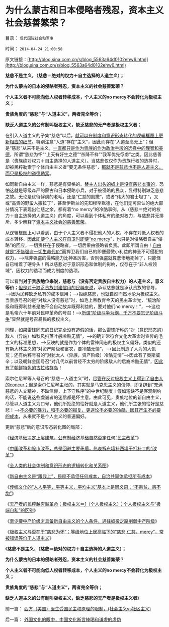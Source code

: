 # 为什么蒙古和日本侵略者残忍，资本主义社会慈善繁荣？

目录： `现代国际社会和军事` 

时间： `2014-04-24 21:00:58` 

原文链接：[http://blog.sina.com.cn/s/blog_5563a64d0102ehw6.html](http://blog.sina.com.cn/s/blog_5563a64d0102ehw6.html)

**慈悲不是主义，（慈悲＝绝对的权力＋自主选择的人道主义）；**

**为什么蒙古的日本的侵略者残忍，资本主义的社会慈善繁荣？**

**个人主义者不可能向低人权者转移成本，个人主义的no mercy不会转化为极权主义；**

**贵族角度的“慈悲”与“人道主义”，两者完全等价；**

**缺乏人道主义的公有制叫极权主义，缺乏慈悲的无产者是极权主义者**；

在引入人道主义的子集“慈悲”以后，[就可以在制度和意识形态转化的逻辑框图上更新相应的细节](../../../2014/4/18/全人类的社会体制和意识形态的逻辑转化和关系图.md)。特别注意“人道”存在“主义”，因此而存在“人道至高无上”；但是“慈悲”从来不是主义，[一直都只是作为贵族的作为政治手段的选择中的理智和美德](../../../2014/4/21/无产者的民粹,越穷越革命的“个体极权主义者”.md)，所谓“慈悲为怀”“上天有好生之德”“杀降不祥”“我军优先俘虏”之类。因此慈善是（贵族绝对权力＋自主选择的人道主义）。当慈悲仅仅作为贵族行权的选择时，却被民粹勒索于个体自由主义者“要无条件慈悲”，[那就不是慈悲也不是人道主义，而只是极权的道德勒索](../../../2014/4/19/民粹与新自由主义及民主的关联和区别.md)。

如同新自由主义一样，慈悲是有资格的。[替主人出头的奴才是没有慈悲本事的](../../../2011/6/3/善恶的公式与极端的牛二.md)，恐怕这就是等级森严的蒙古和日本侵略小兵，对于被侵略的民众，显得特别缺乏慈悲之故。无论是优待俘虏的老毛，还是“仁慈的凯撒”，或者“伟大的君士坦丁”，又或“高贵的野蛮人撒拉丁”，甚至伊斯兰的先知穆罕默德，在他们无可否认的绝大部分情况下表现出仁慈之余，都有着“no
mercy”的冷酷事例。从（慈悲＝绝对的权力＋自主选择的人道主义）的角度，可以看到个体私有的绝对权力，与慈悲并无排斥，多少解释了[资本主义社会的慈善繁荣](../../../2010/1/15/为什么私有制社会富人有善心.md)。

从逻辑框图上可以看到，由于个人主义者不侵犯他人的人权，不存在对低人权者的成本转移，[因此即便个人主义在自卫时即便“no
mercy](../../../2013/6/27/民粹公知羞于“利益，自利”，不敢面对人权自卫可大开杀戒.md)”，也只是对侵略者自主“侵略”的回应，一切责任在于侵略者，一切后果由侵略者负责。此即所谓自由！[自由就是“不惜强盗一切生命代价”](../../../2012/2/12/革命是不计成本的暴力建构；武力自卫针对革命.md)而捍卫我们自已的即便最微小利益的神圣不可侵犯的权力，——>除非强盗的侵略能力比神圣厉害，否则强盗就算悲惨地死掉了，只能怪自已啃着了硬骨头！所以慈悲对于意识形态和体制的影响，仅存在于“非人权领域”，因权力的选项而成为制度的选项。

可以看到**对于贵族地位来说，慈悲与（没有否定贵族自主权力）的人道主义，意义等价**；[但是对于缺乏贵族封建信用的民粹来说](../../../2014/4/22/公有制贵族提倡“廉洁”的意义，新自由主义者很罕有.md)，承认慈悲就是承认贵族的领导，——>因为民粹缺乏私有的成本信用；——>拒绝慈悲，也就自然而然地沦为极权主义。当贵族号召的是“对敌人没有慈悲”时，如毛上帝教育今天的民主革命党，“统治阶级和既得利益者是绝不会自动放弃既得利益的，要对他们no
mercy！”，——>这也是毛帝六十年前对民粹革命的号召！——>[所谓“阶级斗争为纲，千万不要忘记阶级斗争](../../../2011/10/18/“阶级斗争”是对平民生命财产的宣战令.md)”显然就是号召暴民的极权主义。

同理，[如果雷锋同志的日记完全没有造假的话](../../../2010/1/17/春秋笔法“为了大众的利益”.md)，那么雷锋所称的“对（意识形态的）敌人（异端）如秋风扫落叶般冷酷无情”，——>的确非常符合文化大革命时宣传的毛主义的标准思想，——>反映的就是作为个体的雷锋同志的极权主义偏好。类似的还有斯大林主义的“对资产阶级和富农，要冷酷无情”，——>因此制造了人为的大饥荒；还有纳粹号召的“对犹太人（异族，资产阶级）冷酷无情”——>因此有了奥斯威辛；以及朝鲜金国号召“对几代以前曾经不太穷的阶级敌人的后裔冷酷无情”，[因此有了朝鲜特色的古拉格群岛](../../../2014/4/2/古拉格群岛的经济学定义是“国家奴隶制”.md)！

索尔仁尼琴等人号召的“慈悲－人道主义”时，[尽管在反对极权主义上得到了自由人的concur；](../../../2012/9/7/罗伯特议事规则关键在Concur，穷追动机！居心！.md)但是索尔仁尼琴主张的，其实就是马克思主义的信仰，即复辟到“充满慈悲的人文精神，不缺信仰，上下守秩序”的中世纪制度！假如短缺不是客观制约的话，不能说这些虔诚者的迷信都是坏主意。由此可见，贵族地位的新自由主义，尽管以人道主义为口号，他们所拒绝的恰好就是人道主义，他们所主张的恰好是慈悲！——>[不必要的暴力，和不必要的报复，更遑论不必要的冷酷，因其产生不必要的成本](../../../2011/9/17/强国新兴不因争霸，帝国衰亡只因“护霸”.md)，从来就不是个人主义的普遍偏好。

更新“慈悲”后的意识形态转化图的局部：

《[经济基础决定上层建筑，公有制经济基础自然否定任何“民主改革”](../../../2014/4/16/政改不是经济改革的必要条件，而且有害的概率非常高！.md)》

《[中国改革和股市改革，总是回避主要矛盾，热衷拆东墙补西墙于打补丁的“改革”](../../../2014/4/15/中国需要的不是政治改革，是真正而彻底的经济改革.md)》

《[全人类的社会体制和意识形态的逻辑转化和关系图](../../../2014/4/18/全人类的社会体制和意识形态的逻辑转化和关系图.md)》

《[新自由主义是“跟我上”，民粹不承但任何成本，自治共同体承担所有成本](../../../2014/4/19/民粹与新自由主义及民主的关联和区别.md)》

《[传统文化的“人人平等，平等主义，平均主义”基本上是同义词；“不患贫，患不均”](../../../2014/4/20/“人人平等”是基督教社会东传的病毒，以及平均主义的病灶.md)》

《[无产者的民粹越穷越革命；极权主义＝∫（个人极权主义）；个人极权主义与“极端自私”的区别](../../../2014/4/21/无产者的民粹,越穷越革命的“个体极权主义者”.md)》

《[至少要中产阶级才具备新自由主义的个人条件，通往奴役之路削弱中产阶级](../../../2014/4/22/公有制贵族提倡“廉洁”的意义，新自由主义者很罕有.md)》

《[极权主义与否在于“慈悲为怀”；等级地位上居高临下的“慈悲,仁慈，mercy”，常被错误等价于人道主义](../../../2014/4/23/公有制是否极权，取决于是否“慈悲为怀”.md)》

《**慈悲不是主义，（慈悲＝绝对的权力＋自主选择的人道主义）；**

**为什么蒙古的日本的侵略者残忍，资本主义的社会慈善繁荣？**

**个人主义者不可能向低人权者转移成本，个人主义的no mercy不会转化为极权主义；**

**贵族角度的“慈悲”与“人道主义”，两者完全等价；**

**缺乏人道主义的公有制叫极权主义，缺乏慈悲的无产者是极权主义者**》

前一篇： [西方（美国）医生受国民主权原理的限制，(社会主义vs社区主义)](../../../2014/6/16/西方（美国）医生受国民主权原理的限制，(社会主义vs社区主义).md)

后一篇： [外国文化的眼中，中国文化断言棒喝和谦虚的虚伪](../../../2014/4/20/外国文化的眼中，中国文化断言棒喝和谦虚的虚伪.md)

